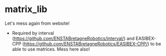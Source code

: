 matrix_lib
==========
Let's mess again from website!
- Required by interval (https://github.com/ENSTABretagneRobotics/interval/) and EASIBEX-CPP (https://github.com/ENSTABretagneRobotics/EASIBEX-CPP/) to be able to use matrices.
Mess here also!
